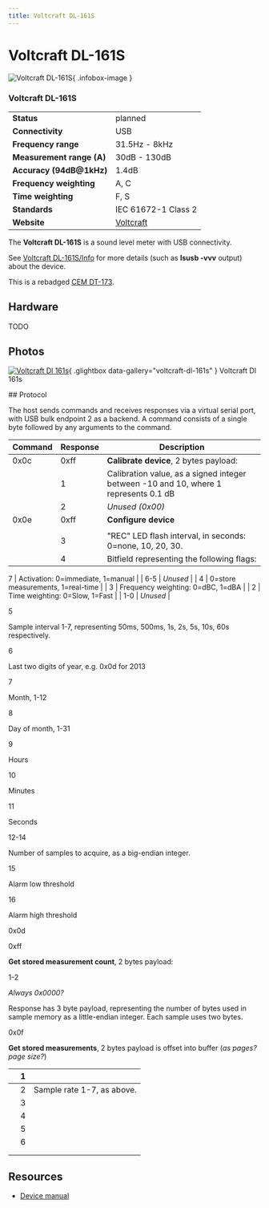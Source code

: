 ```yaml
---
title: Voltcraft DL-161S
---
```


# Voltcraft DL-161S

<div class="infobox" markdown>

![Voltcraft DL-161S](./img/Voltcraft_DL-161S.jpg){ .infobox-image }

### Voltcraft DL-161S

| | |
|---|---|
| **Status** | planned |
| **Connectivity** | USB |
| **Frequency range** | 31.5Hz - 8kHz |
| **Measurement range (A)** | 30dB - 130dB |
| **Accuracy (94dB@1kHz)** | 1.4dB |
| **Frequency weighting** | A, C |
| **Time weighting** | F, S |
| **Standards** | IEC 61672-1 Class 2 |
| **Website** | [Voltcraft](http://www.conrad.de/ce/de/product/105054/VOLTCRAFT-DL-161S-USB-Schallpegel-Datenlogger-315-Hz-8-kHz-30-bis-130-dB-Schallpegel-Messgeraet-Laerm-Messgeraet) |

</div>

The **Voltcraft DL-161S** is a sound level meter with USB connectivity.

See [Voltcraft DL-161S/Info](https://sigrok.org/wiki/Voltcraft_DL-161S/Info) for more details (such as **lsusb -vvv** output) about the device.

This is a rebadged [CEM DT-173](http://www.cem-instruments.com/en/pro/pro-290.html).

## Hardware

TODO

## Photos

<div class="photo-grid" markdown>

[![Voltcraft Dl 161s](./img/Voltcraft_DL-161S.jpg)](./img/Voltcraft_DL-161S.png "Voltcraft Dl 161s"){ .glightbox data-gallery="voltcraft-dl-161s" }
<span class="caption">Voltcraft Dl 161s</span>

</div>
## Protocol

The host sends commands and receives responses via a virtual serial port, with USB bulk endpoint 2 as a backend. A command consists of a single byte followed by any arguments to the command.

| Command | Response | Description |
|---|---|---|
| 0x0c | 0xff | **Calibrate device**, 2 bytes payload: |
|  | 1 | Calibration value, as a signed integer between -10 and 10, where 1 represents 0.1 dB |
|  | 2 | *Unused (0x00)* |
| 0x0e | 0xff | **Configure device** |
|  |  |  | 1-2 | Length of data to follow, as a little-endian integer. |
|  | 3 | "REC" LED flash interval, in seconds: 0=none, 10, 20, 30. |
|  | 4 | Bitfield representing the following flags:

7 | Activation: 0=immediate, 1=manual |
| 6-5 | *Unused* |
| 4 | 0=store measurements, 1=real-time |
| 3 | Frequency weighting: 0=dBC, 1=dBA |
| 2 | Time weighting: 0=Slow, 1=Fast |
| 1-0 | *Unused* |

5

Sample interval 1-7, representing 50ms, 500ms, 1s, 2s, 5s, 10s, 60s respectively.

6

Last two digits of year, e.g. 0x0d for 2013

7

Month, 1-12

8

Day of month, 1-31

9

Hours

10

Minutes

11

Seconds

12-14

Number of samples to acquire, as a big-endian integer.

15

Alarm low threshold

16

Alarm high threshold

0x0d

0xff

**Get stored measurement count**, 2 bytes payload:

1-2

*Always 0x0000?*

Response has 3 byte payload, representing the number of bytes used in sample memory as a little-endian integer. Each sample uses two bytes.

0x0f

**Get stored measurements**, 2 bytes payload is offset into buffer (*as pages? page size?*)

|  | 1 |  |
|---|---|---|
|  | 2 | Sample rate 1-7, as above. |
|  | 3 |  |
|  | 4 |  |
|  | 5 |  |
|  | 6 |  |
|  |  |  |
|  |  |  |

## Resources
- [Device manual](http://www.produktinfo.conrad.com/datenblaetter/100000-124999/105054-an-01-ml-DL_161S_SCHALLP_DATENLOGGER_de_en_fr_nl.pdf)

